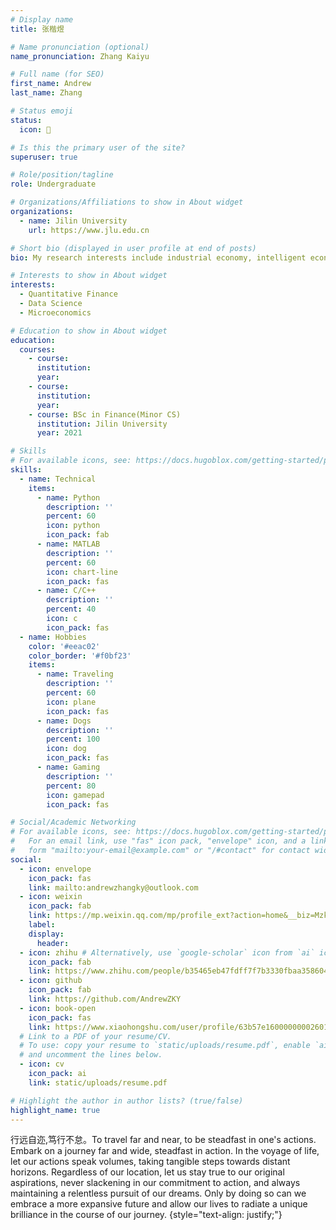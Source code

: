 ```yaml
---
# Display name
title: 张楷煜

# Name pronunciation (optional)
name_pronunciation: Zhang Kaiyu

# Full name (for SEO)
first_name: Andrew
last_name: Zhang

# Status emoji
status:
  icon: 👤

# Is this the primary user of the site?
superuser: true

# Role/position/tagline
role: Undergraduate

# Organizations/Affiliations to show in About widget
organizations:
  - name: Jilin University
    url: https://www.jlu.edu.cn

# Short bio (displayed in user profile at end of posts)
bio: My research interests include industrial economy, intelligent economy, quantitative finance and econometrics.

# Interests to show in About widget
interests:
  - Quantitative Finance
  - Data Science
  - Microeconomics

# Education to show in About widget
education:
  courses:
    - course: 
      institution: 
      year: 
    - course: 
      institution: 
      year: 
    - course: BSc in Finance(Minor CS)
      institution: Jilin University
      year: 2021

# Skills
# For available icons, see: https://docs.hugoblox.com/getting-started/page-builder/#icons
skills:
  - name: Technical
    items:
      - name: Python
        description: ''
        percent: 60
        icon: python
        icon_pack: fab
      - name: MATLAB
        description: ''
        percent: 60
        icon: chart-line
        icon_pack: fas
      - name: C/C++
        description: ''
        percent: 40
        icon: c
        icon_pack: fas
  - name: Hobbies
    color: '#eeac02'
    color_border: '#f0bf23'
    items:
      - name: Traveling
        description: ''
        percent: 60
        icon: plane
        icon_pack: fas
      - name: Dogs
        description: ''
        percent: 100
        icon: dog
        icon_pack: fas
      - name: Gaming
        description: ''
        percent: 80
        icon: gamepad
        icon_pack: fas

# Social/Academic Networking
# For available icons, see: https://docs.hugoblox.com/getting-started/page-builder/#icons
#   For an email link, use "fas" icon pack, "envelope" icon, and a link in the
#   form "mailto:your-email@example.com" or "/#contact" for contact widget.
social:
  - icon: envelope
    icon_pack: fas
    link: mailto:andrewzhangky@outlook.com
  - icon: weixin
    icon_pack: fab
    link: https://mp.weixin.qq.com/mp/profile_ext?action=home&__biz=Mzk0ODI4NTgyMw==&scene=124#wechat_redirect
    label: 
    display:
      header: 
  - icon: zhihu # Alternatively, use `google-scholar` icon from `ai` icon pack
    icon_pack: fab
    link: https://www.zhihu.com/people/b35465eb47fdff7f7b3330fbaa358604
  - icon: github
    icon_pack: fab
    link: https://github.com/AndrewZKY
  - icon: book-open
    icon_pack: fas
    link: https://www.xiaohongshu.com/user/profile/63b57e160000000026010961?xhsshare=CopyLink&appuid=63b57e160000000026010961&apptime=1700470198
  # Link to a PDF of your resume/CV.
  # To use: copy your resume to `static/uploads/resume.pdf`, enable `ai` icons in `params.yaml`,
  # and uncomment the lines below.
  - icon: cv
    icon_pack: ai
    link: static/uploads/resume.pdf

# Highlight the author in author lists? (true/false)
highlight_name: true
---
```


行远自迩,笃行不怠。To travel far and near, to be steadfast in one's actions. Embark on a journey far and wide, steadfast in action. In the voyage of life, let our actions speak volumes, taking tangible steps towards distant horizons. Regardless of our location, let us stay true to our original aspirations, never slackening in our commitment to action, and always maintaining a relentless pursuit of our dreams. Only by doing so can we embrace a more expansive future and allow our lives to radiate a unique brilliance in the course of our journey.
{style="text-align: justify;"}
